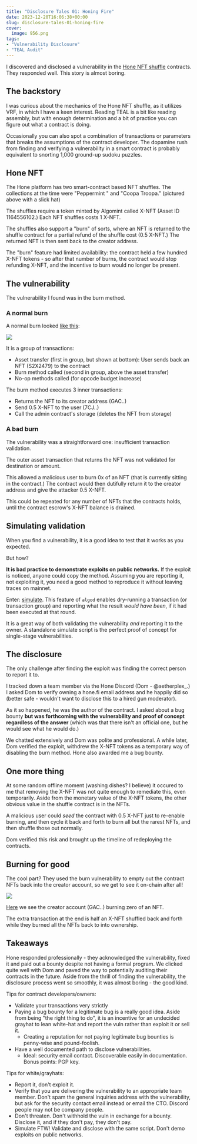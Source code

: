```yaml
---
title: "Disclosure Tales 01: Honing Fire"
date: 2023-12-20T16:06:38+00:00
slug: disclosure-tales-01-honing-fire
cover:
  image: 956.png
tags:
- "Vulnerability Disclosure"
- "TEAL Audit"
---
```


I discovered and disclosed a vulnerability in the [Hone NFT shuffle](https://nft.hone.fi/) contracts. They responded well. This story is almost boring.

## The backstory

I was curious about the mechanics of the Hone NFT shuffle, as it utilizes VRF, in which I have a keen interest. Reading TEAL is a bit like reading assembly, but with enough determination and a bit of practice you can figure out what a contract is doing.

Occasionally you can also spot a combination of transactions or parameters that breaks the assumptions of the contract developer. The dopamine rush from finding and verifying a vulnerability in a smart contract is probably equivalent to snorting 1,000 ground-up sudoku puzzles.

## Hone NFT

The Hone platform has two smart-contract based NFT shuffles. The collections at the time were "Peppermint " and "Coopa Troopa." (pictured above with a slick hat)

The shuffles require a token minted by Algomint called X-NFT (Asset ID 1164556102.) Each NFT shuffles costs 1 X-NFT.

The shuffles also support a "burn" of sorts, where an NFT is returned to the shuffle contract for a partial refund of the shuffle cost (0.5 X-NFT.) The returned NFT is then sent back to the creator address.

The "burn" feature had limited availability: the contract held a few hundred X-NFT tokens - so after that number of burns, the contract would stop refunding X-NFT, and the incentive to burn would no longer be present.

## The vulnerability

The vulnerability I found was in the burn method.

### A normal burn

A normal burn looked [like this](https://allo.info/tx/group/NLNENsS6L9Y20WcjqCXxZ8ieGBWDEKyGaIiSR4ZOSlw%3D):

![](1703029963.png)

It is a group of transactions:

- Asset transfer (first in group, but shown at bottom): User sends back an NFT (S2X2479) to the contract
- Burn method called (second in group, above the asset transfer)
- No-op methods called (for opcode budget increase)

The burn method executes 3 inner transactions:

- Returns the NFT to its creator address (GAC..)
- Send 0.5 X-NFT to the user (7CJ..)
- Call the admin contract's storage (deletes the NFT from storage)

### A bad burn

The vulnerability was a straightforward one: insufficient transaction validation.

The outer asset transaction that returns the NFT was not validated for destination or amount.

This allowed a malicious user to burn 0x of an NFT (that is currently sitting in the contract.) The contract would then dutifully return it to the creator address and give the attacker 0.5 X-NFT.

This could be repeated for any number of NFTs that the contracts holds, until the contract escrow's X-NFT balance is drained.

## Simulating validation

When you find a vulnerability, it is a good idea to test that it works as you expected.

But how?

**It is bad practice to demonstrate exploits on public networks.** If the exploit is noticed, anyone could copy the method. Assuming you are reporting it, not exploiting it, you need a good method to reproduce it without leaving traces on mainnet.

Enter: [simulate](https://developer.algorand.org/docs/get-details/dapps/smart-contracts/debugging/?from_query=simulate#simulate). This feature of `algod` enables dry-running a transaction (or transaction group) and reporting what the result _would have been_, if it had been executed at that round.

It is a great way of both validating the vulnerability _and_ reporting it to the owner. A standalone simulate script is the perfect proof of concept for single-stage vulnerabilities.

## The disclosure

The only challenge after finding the exploit was finding the correct person to report it to.

I tracked down a team member via the Hone Discord (Dom - @aetherplex_.) I asked Dom to verify owning a hone.fi email address and he happily did so (better safe - wouldn't want to disclose this to a hired gun moderator).

As it so happened, he was the author of the contract. I asked about a bug bounty **but was forthcoming with the vulnerability and proof of concept regardless of the answer** (which was that there isn't an official one, but he would see what he would do.)

We chatted extensively and Dom was polite and professional. A while later, Dom verified the exploit, withdrew the X-NFT tokens as a temporary way of disabling the burn method. Hone also awarded me a bug bounty. 

## One more thing

At some random offline moment (washing dishes? I believe) it occured to me that removing the X-NFT was not quite enough to remediate this, even temporarily. Aside from the monetary value of the X-NFT tokens, the other obvious value in the shuffle contract is in the NFTs.

A malicious user could _seed_ the contract with 0.5 X-NFT just to re-enable burning, and then cycle it back and forth to burn all but the rarest NFTs, and then shuffle those out normally.

Dom verified this risk and brought up the timeline of redeploying the contracts.

## Burning for good

The cool part? They used the burn vulnerability to empty out the contract NFTs back into the creator account, so we get to see it on-chain after all!

![](1703031023.png)

[Here](https://allo.info/tx/group/IY1vw1QrbvM6qyMZsHLS197kcFkIoMmYi9JBo2hySLc%3D) we see the creator account (GAC..) burning zero of an NFT.

The extra transaction at the end is half an X-NFT shuffled back and forth while they burned all the NFTs back to into ownership.

## Takeaways

Hone responded professionally - they acknowledged the vulnerability, fixed it and paid out a bounty despite not having a formal program. We clicked quite well with Dom and paved the way to potentially auditing their contracts in the future. Aside from the thrill of finding the vulnerability, the disclosure process went so smoothly, it was almost boring - the good kind.

Tips for contract developers/owners:
- Validate your transactions very strictly
- Paying a bug bounty for a legitimate bug is a really good idea. Aside from being "the right thing to do", it is an incentive for an undecided grayhat to lean white-hat and report the vuln rather than exploit it or sell it.
  - Creating a reputation for not paying legitimate bug bounties is penny-wise and pound-foolish.
- Have a well documented path to disclose vulnerabilities.
  - Ideal: security email contact. Discoverable easily in documentation. Bonus points: PGP key.

Tips for white/grayhats:
- Report it, don't exploit it.
- Verify that you are delivering the vulnerability to an appropriate team member. Don't spam the general inquiries address with the vulnerability, but ask for the security contact email instead or email the CTO. Discord people may not be company people.
- Don't threaten. Don't withhold the vuln in exchange for a bounty. Disclose it, and if they don't pay, they don't pay.
- Simulate FTW! Validate and disclose with the same script. Don't demo exploits on public networks.
